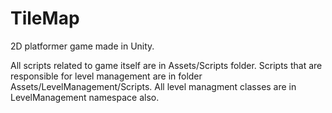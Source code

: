 # TileMap
2D platformer game made in Unity.

All scripts related to game itself are in Assets/Scripts folder. 
Scripts that are responsible for level management are in folder Assets/LevelManagement/Scripts.
All level managment classes are in LevelManagement namespace also.
